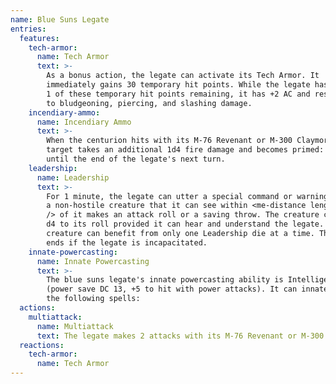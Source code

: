 ```yaml
---
name: Blue Suns Legate
entries:
  features:
    tech-armor:
      name: Tech Armor
      text: >-
        As a bonus action, the legate can activate its Tech Armor. It
        immediately gains 30 temporary hit points. While the legate has at least
        1 of these temporary hit points remaining, it has +2 AC and resistance
        to bludgeoning, piercing, and slashing damage.
    incendiary-ammo:
      name: Incendiary Ammo
      text: >-
        When the centurion hits with its M-76 Revenant or M-300 Claymore, the
        target takes an additional 1d4 fire damage and becomes primed: fire
        until the end of the legate's next turn.
    leadership:
      name: Leadership
      text: >-
        For 1 minute, the legate can utter a special command or warning whenever
        a non-hostile creature that it can see within <me-distance length='30'
        /> of it makes an attack roll or a saving throw. The creature can add a
        d4 to its roll provided it can hear and understand the legate. A
        creature can benefit from only one Leadership die at a time. This effect
        ends if the legate is incapacitated.
    innate-powercasting:
      name: Innate Powercasting
      text: >-
        The blue suns legate's innate powercasting ability is Intelligence
        (power save DC 13, +5 to hit with power attacks). It can innately cast
        the following spells:
  actions:
    multiattack:
      name: Multiattack
      text: The legate makes 2 attacks with its M-76 Revenant or M-300 Claymore.
  reactions:
    tech-armor:
      name: Tech Armor
---
```

